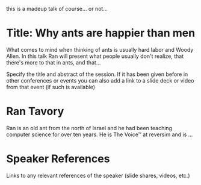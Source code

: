 this is a madeup talk of course… or not…

Title: Why ants are happier than men
==========================
What comes to mind when thinking of ants is usually hard labor and Woody Allen. In this talk Ran will present what people usually don't realize, that there's more to that in ants, and that…

Specify the title and abstract of the session. If it has been given before in other conferences or events you can also add a link to a slide deck or video from that event (if such is available) 

Ran Tavory
==========
Ran is an old ant from the north of Israel and he had been teaching computer science for over ten years. He is The Voice™ at reversim and is ...

Speaker References
==================
Links to any relevant references of the speaker (slide shares, videos, etc.)
